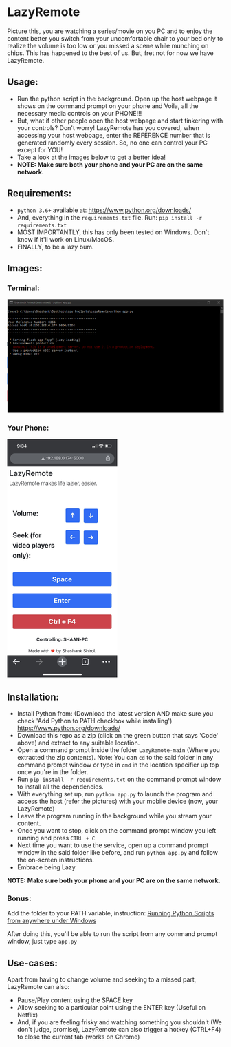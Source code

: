 # LazyRemote

Picture this, you are watching a series/movie on you PC and to enjoy the content better you switch from your uncomfortable chair to your bed only to realize the volume is too low or you missed a scene while munching on chips. This has happened to the best of us. But, fret not for now we have LazyRemote.

## Usage:

- Run the python script in the background. Open up the host webpage it shows on the command prompt on your phone and Voila, all the necessary media controls on your PHONE!!!
- But, what if other people open the host webpage and start tinkering with your controls? Don't worry! LazyRemote has you covered, when accessing your host webpage, enter the REFERENCE number that is generated randomly every session. So, no one can control your PC except for YOU!
- Take a look at the images below to get a better idea!
- **NOTE: Make sure both your phone and your PC are on the same network.**

## Requirements:

- `python 3.6+` available at: https://www.python.org/downloads/
- And, everything in the `requirements.txt` file. Run: `pip install -r requirements.txt`
- MOST IMPORTANTLY, this has only been tested on Windows. Don't know if it'll work on Linux/MacOS.
- FINALLY, to be a lazy bum.

## Images:

### Terminal:

<img src="https://github.com/shashankshirol/LazyRemote/blob/main/Images/LazyRemoteTerminal.png" width="768">

### Your Phone:

<img src="https://github.com/shashankshirol/LazyRemote/blob/main/Images/LazyRemotePhone.jpg" width="256">

## Installation:

- Install Python from: (Download the latest version AND make sure you check 'Add Python to PATH checkbox while installing') https://www.python.org/downloads/
- Download this repo as a zip (click on the green button that says 'Code' above) and extract to any suitable location.
- Open a command prompt inside the folder `LazyRemote-main` (Where you extracted the zip contents). 
  Note: You can `cd` to the said folder in any command prompt window or type in `cmd` in the location specifier up top once you're in the folder.
- Run `pip install -r requirements.txt` on the command prompt window to install all the dependencies.
- With everything set up, run `python app.py` to launch the program and access the host (refer the pictures) with your mobile device (now, your LazyRemote)
- Leave the program running in the background while you stream your content.
- Once you want to stop, click on the command prompt window you left running and press `CTRL + C`
- Next time you want to use the service, open up a command prompt window in the said folder like before, and run `python app.py` and follow the on-screen instructions.
- Embrace being Lazy

**NOTE: Make sure both your phone and your PC are on the same network.**

### Bonus:

Add the folder to your PATH variable, instruction: [Running Python Scripts from anywhere under Windows](https://correlated.kayako.com/article/40-running-python-scripts-from-anywhere-under-windows)

After doing this, you'll be able to run the script from any command prompt window, just type `app.py`

## Use-cases:

Apart from having to change volume and seeking to a missed part, LazyRemote can also:

- Pause/Play content using the SPACE key
- Allow seeking to a particular point using the ENTER key (Useful on Netflix)
- And, if you are feeling frisky and watching something you shouldn't (We don't judge, promise), LazyRemote can also trigger a hotkey (CTRL+F4) to close the current tab (works on Chrome)
